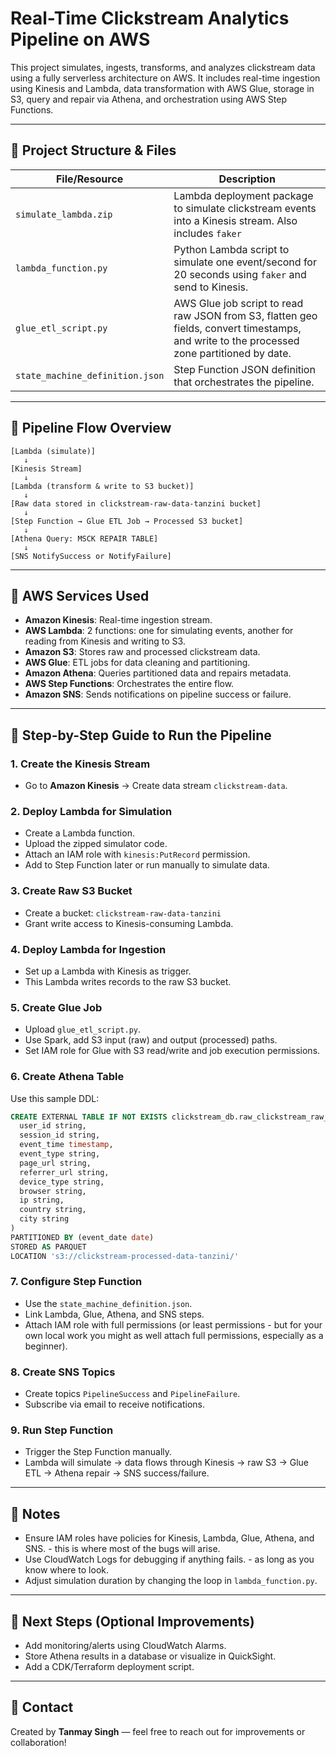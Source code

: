 # Real-Time Clickstream Analytics Pipeline on AWS

This project simulates, ingests, transforms, and analyzes clickstream data using a fully serverless architecture on AWS. It includes real-time ingestion using Kinesis and Lambda, data transformation with AWS Glue, storage in S3, query and repair via Athena, and orchestration using AWS Step Functions.

---

## 📁 Project Structure & Files

| File/Resource | Description |
|---------------|-------------|
| `simulate_lambda.zip` | Lambda deployment package to simulate clickstream events into a Kinesis stream. Also includes `faker`|
| `lambda_function.py` | Python Lambda script to simulate one event/second for 20 seconds using `faker` and send to Kinesis. |
| `glue_etl_script.py` | AWS Glue job script to read raw JSON from S3, flatten geo fields, convert timestamps, and write to the processed zone partitioned by date. |
| `state_machine_definition.json` | Step Function JSON definition that orchestrates the pipeline. |

---

## 🧪 Pipeline Flow Overview

```
[Lambda (simulate)]
   ↓
[Kinesis Stream]
   ↓
[Lambda (transform & write to S3 bucket)]
   ↓
[Raw data stored in clickstream-raw-data-tanzini bucket]
   ↓
[Step Function → Glue ETL Job → Processed S3 bucket]
   ↓
[Athena Query: MSCK REPAIR TABLE]
   ↓
[SNS NotifySuccess or NotifyFailure]
```

---

## 🧰 AWS Services Used

- **Amazon Kinesis**: Real-time ingestion stream.
- **AWS Lambda**: 2 functions: one for simulating events, another for reading from Kinesis and writing to S3.
- **Amazon S3**: Stores raw and processed clickstream data.
- **AWS Glue**: ETL jobs for data cleaning and partitioning.
- **Amazon Athena**: Queries partitioned data and repairs metadata.
- **AWS Step Functions**: Orchestrates the entire flow.
- **Amazon SNS**: Sends notifications on pipeline success or failure.

---

## 🚀 Step-by-Step Guide to Run the Pipeline

### 1. **Create the Kinesis Stream**
- Go to **Amazon Kinesis** → Create data stream `clickstream-data`.

### 2. **Deploy Lambda for Simulation**
- Create a Lambda function.
- Upload the zipped simulator code.
- Attach an IAM role with `kinesis:PutRecord` permission.
- Add to Step Function later or run manually to simulate data.

### 3. **Create Raw S3 Bucket**
- Create a bucket: `clickstream-raw-data-tanzini`
- Grant write access to Kinesis-consuming Lambda.

### 4. **Deploy Lambda for Ingestion**
- Set up a Lambda with Kinesis as trigger.
- This Lambda writes records to the raw S3 bucket.

### 5. **Create Glue Job**
- Upload `glue_etl_script.py`.
- Use Spark, add S3 input (raw) and output (processed) paths.
- Set IAM role for Glue with S3 read/write and job execution permissions.

### 6. **Create Athena Table**
Use this sample DDL:
```sql
CREATE EXTERNAL TABLE IF NOT EXISTS clickstream_db.raw_clickstream_raw_data_tanzini (
  user_id string,
  session_id string,
  event_time timestamp,
  event_type string,
  page_url string,
  referrer_url string,
  device_type string,
  browser string,
  ip string,
  country string,
  city string
)
PARTITIONED BY (event_date date)
STORED AS PARQUET
LOCATION 's3://clickstream-processed-data-tanzini/'
```

### 7. **Configure Step Function**
- Use the `state_machine_definition.json`.
- Link Lambda, Glue, Athena, and SNS steps.
- Attach IAM role with full permissions (or least permissions - but for your own local work you might as well attach full permissions, especially as a beginner).

### 8. **Create SNS Topics**
- Create topics `PipelineSuccess` and `PipelineFailure`.
- Subscribe via email to receive notifications.

### 9. **Run Step Function**
- Trigger the Step Function manually.
- Lambda will simulate → data flows through Kinesis → raw S3 → Glue ETL → Athena repair → SNS success/failure.

---

## 📝 Notes

- Ensure IAM roles have policies for Kinesis, Lambda, Glue, Athena, and SNS. - this is where most of the bugs will arise.
- Use CloudWatch Logs for debugging if anything fails. - as long as you know where to look. 
- Adjust simulation duration by changing the loop in `lambda_function.py`.

---

## 📌 Next Steps (Optional Improvements)
- Add monitoring/alerts using CloudWatch Alarms.
- Store Athena results in a database or visualize in QuickSight.
- Add a CDK/Terraform deployment script.

---

## 📧 Contact
Created by **Tanmay Singh** — feel free to reach out for improvements or collaboration!
